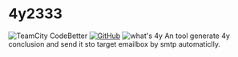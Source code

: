 # 4y2333
![TeamCity CodeBetter](https://img.shields.io/teamcity/codebetter/bt428.svg) [![GitHub](https://img.shields.io/github/license/mashape/apistatus.svg)](https://github.com/innnk/4y2333/blob/master/LICENSE)
![what's 4y](https://blog-img-1257227635.cos.ap-beijing.myqcloud.com/4y.jpg)
An tool generate 4y conclusion and send it sto target emailbox by smtp automaticlly.